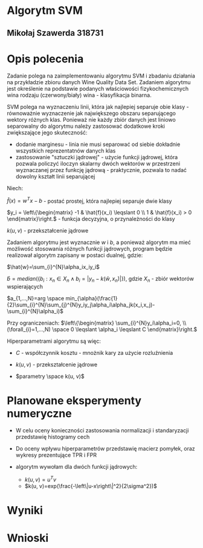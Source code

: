 # Algorytm SVM
## Mikołaj Szawerda 318731

# Opis polecenia

Zadanie polega na zaimplementowaniu algorytmu SVM i zbadaniu działania na przykładzie zbioru danych Wine Quality Data Set. Zadaniem algorytmu jest określenie na podstawie podanych właściowości fizykochemicznych wina rodzaju (czerwony/biały) wina - klasyfikacja binarna.

SVM polega na wyznaczeniu linii, która jak najlepiej separuje obie klasy - równoważnie wyznaczenie jak największego obszaru separującego wektory różnych klas. Ponieważ nie każdy zbiór danych jest liniowo separowalny do algorytmu należy zastosować dodatkowe kroki zwiększające jego skuteczność:
- dodanie marginesu - linia nie musi separować od siebie dokładnie wszystkich reprezentatnów danych klas
- zastosowanie "sztuczki jądrowej" - użycie funkcji jądrowej, która pozwala policzyć iloczyn skalarny dwóch wektorów w przestrzeni wyznaczanej przez funkcję jądrową - praktycznie, pozwala to nadać dowolny kształt linii separującej

Niech:

$\hat{f}(x)=w^Tx-b$ - postać prostej, która najlepiej separuje dwie klasy

$y_i = \left\{\begin{matrix}
-1 & \hat{f}(x_i) \leqslant  0 \\
 1 & \hat{f}(x_i) > 0
\end{matrix}\right.$ - funkcja decyzyjna, o przynależności do klasy

$k(u, v)$ - przekształcenie jądrowe


Zadaniem algorytmu jest wyznacznie $w$ i $b$, a ponieważ algorytm ma mieć możliwość stosowania różnych funkcji jądrowych, program będzie realizował algorytm zapisany w postaci dualnej, gdzie:

$\hat{w}=\sum_{i}^{N}\alpha_ix_iy_i$

$\hat{b}=median(\left\{b_i:x_n \in X_n \wedge b_i=|y_n-k(\hat{w}, x_n)|\right\})$, gdzie $X_n$ - zbiór wektorów wspierających

$a_{1,...,N}=arg \space min_{\alpha}(\frac{1}{2}\sum_{i}^{N}\sum_{j}^{N}y_iy_j\alpha_i\alpha_jk(x_i,x_j)-\sum_{i}^{N}\alpha_i)$

Przy ograniczeniach: $\left\{\begin{matrix} \sum_{i}^{N}y_i\alpha_i=0, \\ (\forall_{i}=1,...,N) \space 0 \leqslant \alpha_i \leqslant C \end{matrix}\right.$


Hiperparametrami algorytmu są więc:

- $C$ - współczynnik kosztu - mnożnik kary za użycie rozluźnienia

- $k(u, v)$ - przekształcenie jądrowe

- $parametry \space k(u, v)$

# Planowane eksperymenty numeryczne

- W celu oceny konieczności zastosowania normalizacji i standaryzacji przedstawię histogramy cech

- Do oceny wpływu hiperparametrów przedstawię macierz pomyłek, oraz wykresy prezentujące TPR i FPR

- algorytm wywołam dla dwóch funkcji jądrowych:
  - $k(u, v)=u^Tv$
  - $k(u, v)=exp(\frac{-\left\|u-x\right\|^2}{2\sigma^2})$


# Wyniki
# Wnioski